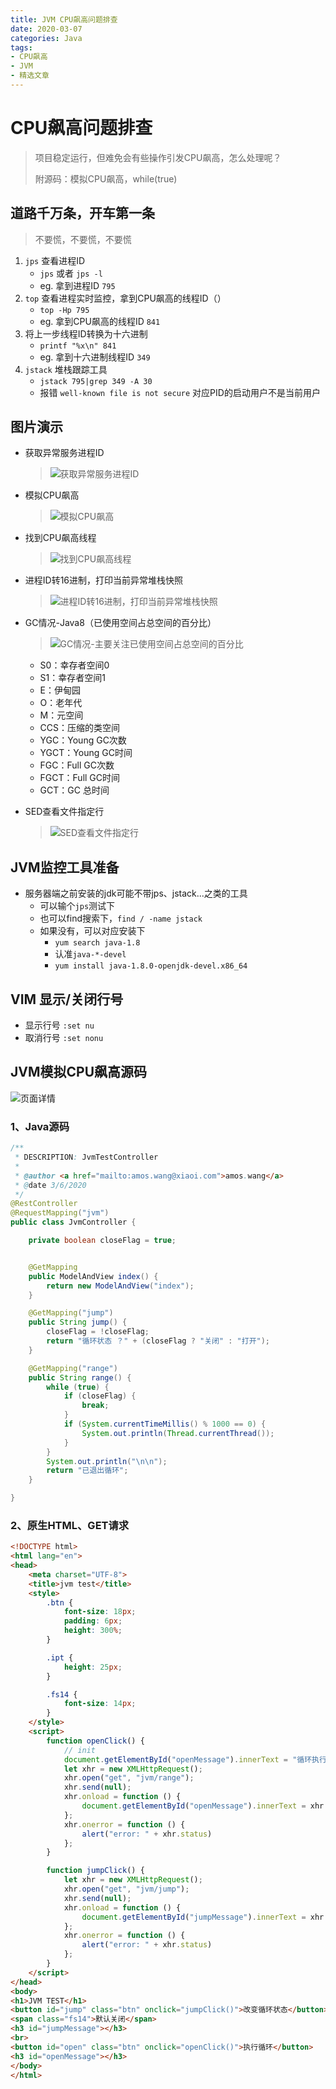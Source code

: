 ```yaml
---
title: JVM CPU飙高问题排查
date: 2020-03-07
categories: Java
tags:
- CPU飙高
- JVM
- 精选文章
---
```


# CPU飙高问题排查
> 项目稳定运行，但难免会有些操作引发CPU飙高，怎么处理呢？
>
> 附源码：模拟CPU飙高，while(true)

## 道路千万条，开车第一条
> 不要慌，不要慌，不要慌
1. `jps` 查看进程ID
    - `jps` 或者 `jps -l`
    - eg. 拿到进程ID `795`
2. `top` 查看进程实时监控，拿到CPU飙高的线程ID（）
    - `top -Hp 795`
    - eg. 拿到CPU飙高的线程ID `841`
3. 将上一步线程ID转换为十六进制
    - `printf "%x\n" 841`
    - eg. 拿到十六进制线程ID `349`
4. `jstack` 堆栈跟踪工具
    - `jstack 795|grep 349 -A 30`
    - 报错 `well-known file is not secure` 对应PID的启动用户不是当前用户

## 图片演示
- 获取异常服务进程ID
    > ![获取异常服务进程ID](https://gitee.com/AmosWang/resource/raw/master/image/jvm/jvm-test-jps.png)

- 模拟CPU飙高
    > ![模拟CPU飙高](https://gitee.com/AmosWang/resource/raw/master/image/jvm/jvm-test-range.png)

- 找到CPU飙高线程
    > ![找到CPU飙高线程](https://gitee.com/AmosWang/resource/raw/master/image/jvm/jvm-test-top.png)

- 进程ID转16进制，打印当前异常堆栈快照
    > ![进程ID转16进制，打印当前异常堆栈快照](https://gitee.com/AmosWang/resource/raw/master/image/jvm/jvm-test-hex-jstack.png)

- GC情况-Java8（已使用空间占总空间的百分比）
    > ![GC情况-主要关注已使用空间占总空间的百分比](https://gitee.com/AmosWang/resource/raw/master/image/jvm/jvm-test-jstat.png)
    - S0：幸存者空间0
    - S1：幸存者空间1
    - E：伊甸园
    - O：老年代
    - M：元空间
    - CCS：压缩的类空间
    - YGC：Young GC次数
    - YGCT：Young GC时间
    - FGC：Full GC次数
    - FGCT：Full GC时间
    - GCT：GC 总时间

- SED查看文件指定行
    > ![SED查看文件指定行](https://gitee.com/AmosWang/resource/raw/master/image/jvm/jvm-test-log-sed.png)


## JVM监控工具准备
- 服务器端之前安装的jdk可能不带jps、jstack...之类的工具
    - 可以输个`jps`测试下
    - 也可以find搜索下，`find / -name jstack`
    - 如果没有，可以对应安装下
        - `yum search java-1.8`
        - 认准`java-*-devel`
        - `yum install java-1.8.0-openjdk-devel.x86_64`

## VIM 显示/关闭行号
- 显示行号 `:set nu`
- 取消行号 `:set nonu`

## JVM模拟CPU飙高源码
![页面详情](https://gitee.com/AmosWang/resource/raw/master/image/jvm/jvm-test-range.png)

### 1、Java源码
```java
/**
 * DESCRIPTION: JvmTestController
 *
 * @author <a href="mailto:amos.wang@xiaoi.com">amos.wang</a>
 * @date 3/6/2020
 */
@RestController
@RequestMapping("jvm")
public class JvmController {

    private boolean closeFlag = true;


    @GetMapping
    public ModelAndView index() {
        return new ModelAndView("index");
    }

    @GetMapping("jump")
    public String jump() {
        closeFlag = !closeFlag;
        return "循环状态 ？" + (closeFlag ? "关闭" : "打开");
    }

    @GetMapping("range")
    public String range() {
        while (true) {
            if (closeFlag) {
                break;
            }
            if (System.currentTimeMillis() % 1000 == 0) {
                System.out.println(Thread.currentThread());
            }
        }
        System.out.println("\n\n");
        return "已退出循环";
    }

}
```

### 2、原生HTML、GET请求
```html
<!DOCTYPE html>
<html lang="en">
<head>
    <meta charset="UTF-8">
    <title>jvm test</title>
    <style>
        .btn {
            font-size: 18px;
            padding: 6px;
            height: 300%;
        }

        .ipt {
            height: 25px;
        }

        .fs14 {
            font-size: 14px;
        }
    </style>
    <script>
        function openClick() {
            // init
            document.getElementById("openMessage").innerText = "循环执行中";
            let xhr = new XMLHttpRequest();
            xhr.open("get", "jvm/range");
            xhr.send(null);
            xhr.onload = function () {
                document.getElementById("openMessage").innerText = xhr.responseText
            };
            xhr.onerror = function () {
                alert("error: " + xhr.status)
            };
        }

        function jumpClick() {
            let xhr = new XMLHttpRequest();
            xhr.open("get", "jvm/jump");
            xhr.send(null);
            xhr.onload = function () {
                document.getElementById("jumpMessage").innerText = xhr.responseText
            };
            xhr.onerror = function () {
                alert("error: " + xhr.status)
            };
        }
    </script>
</head>
<body>
<h1>JVM TEST</h1>
<button id="jump" class="btn" onclick="jumpClick()">改变循环状态</button>
<span class="fs14">默认关闭</span>
<h3 id="jumpMessage"></h3>
<br>
<button id="open" class="btn" onclick="openClick()">执行循环</button>
<h3 id="openMessage"></h3>
</body>
</html>
```
